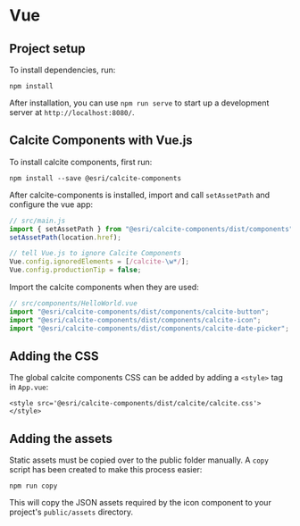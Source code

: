 # Vue

## Project setup

To install dependencies, run:

```
npm install
```

After installation, you can use `npm run serve` to start up a development server at `http://localhost:8080/`.

## Calcite Components with Vue.js

To install calcite components, first run:

```
npm install --save @esri/calcite-components
```

After calcite-components is installed, import and call `setAssetPath` and configure the vue app:

```js
// src/main.js
import { setAssetPath } from "@esri/calcite-components/dist/components";
setAssetPath(location.href);

// tell Vue.js to ignore Calcite Components
Vue.config.ignoredElements = [/calcite-\w*/];
Vue.config.productionTip = false;
```

Import the calcite components when they are used:
```js
// src/components/HelloWorld.vue
import "@esri/calcite-components/dist/components/calcite-button";
import "@esri/calcite-components/dist/components/calcite-icon";
import "@esri/calcite-components/dist/components/calcite-date-picker";
```

## Adding the CSS

The global calcite components CSS can be added by adding a `<style>` tag in `App.vue`:

```
<style src='@esri/calcite-components/dist/calcite/calcite.css'></style>
```

## Adding the assets

Static assets must be copied over to the public folder manually. A `copy` script has been created to make this process easier:

```
npm run copy
```

This will copy the JSON assets required by the icon component to your project's `public/assets` directory.

